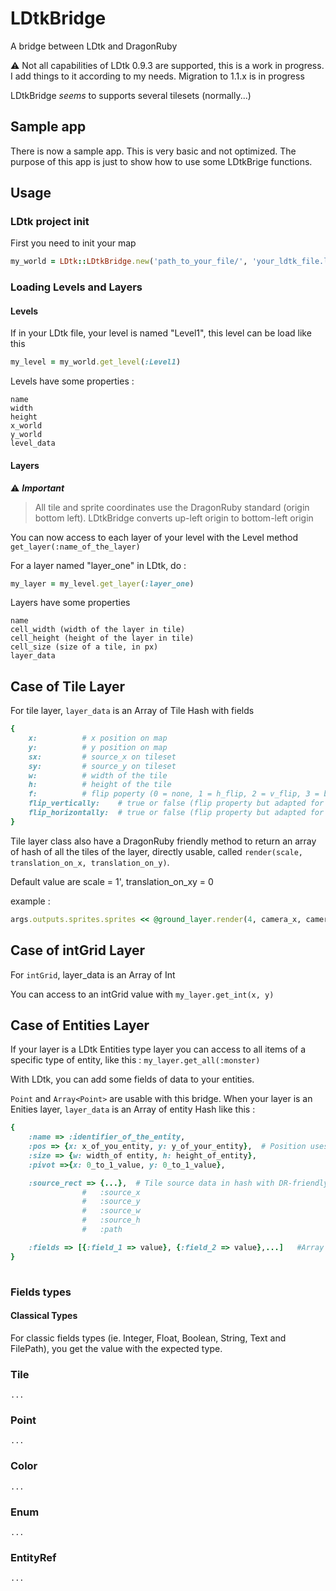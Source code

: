 # LDtkBridge
A bridge between LDtk and DragonRuby

⚠️ Not all capabilities of LDtk 0.9.3 are supported, this is a work in progress. I add things to it according to my needs.
Migration to 1.1.x is in progress

LDtkBridge *seems* to supports several tilesets (normally...)

## Sample app
There is now a sample app. This is very basic and not optimized. The purpose of this app is just to show how to use some LDtkBrige functions.



## Usage

### LDtk project init
First you need to init your map

```ruby
my_world = LDtk::LDtkBridge.new('path_to_your_file/', 'your_ldtk_file.ldtk')
```

### Loading Levels and Layers

#### Levels
If in your LDtk file, your level is named "Level1", this level can be load like this

```ruby
my_level = my_world.get_level(:Level1)
```
Levels have some properties :

```
name
width
height
x_world
y_world
level_data
```
#### Layers

⚠️ ***Important***
> All tile and sprite coordinates use the DragonRuby standard (origin bottom left). LDtkBridge converts up-left origin to bottom-left origin

You can now access to each layer of your level with the Level method `get_layer(:name_of_the_layer)`

For a layer named "layer_one" in LDtk, do :


```ruby
my_layer = my_level.get_layer(:layer_one)
```

Layers have some properties

```
name
cell_width (width of the layer in tile)
cell_height (height of the layer in tile)
cell_size (size of a tile, in px)
layer_data
```

## Case of Tile Layer

For tile layer, `layer_data` is an Array of Tile Hash with fields
```ruby
{
	x: 			# x position on map
	y:			# y position on map
	sx:			# source_x on tileset
	sy:			# source_y on tileset
	w:			# width of the tile
	h:			# height of the tile
	f:			# flip poperty (0 = none, 1 = h_flip, 2 = v_flip, 3 = both)
	flip_vertically:	# true or false (flip property but adapted for DragonRuby convenience)
	flip_horizontally:	# true or false (flip property but adapted for DragonRuby convenience)
}
```



Tile layer class also have a DragonRuby friendly method to return an array of hash of all the tiles of the layer, directly usable, called `render(scale, translation_on_x, translation_on_y)`. 

Default value are scale = 1', translation_on_xy = 0

example :
```ruby
args.outputs.sprites.sprites << @ground_layer.render(4, camera_x, camera_y)
```


## Case of intGrid Layer

For `intGrid`, layer_data is an Array of Int

You can access to an intGrid value with `my_layer.get_int(x, y)`


## Case of Entities Layer

If your layer is a LDtk Entities type layer you can access to all items of a specific type of entity, like this : `my_layer.get_all(:monster)`

With LDtk, you can add some fields of data to your entities.

`Point` and `Array<Point>` are usable with this bridge.
When your layer is an Enities layer, `layer_data` is an Array of entity Hash like this :

```ruby
{
	:name => :identifier_of_the_entity,
	:pos => {x: x_of_you_entity, y: y_of_your_entity}, 	# Position uses pivot defines in LDtk
	:size => {w: width_of entity, h: height_of_entity},
	:pivot =>{x: 0_to_1_value, y: 0_to_1_value},

	:source_rect => {...},	# Tile source data in hash with DR-friendly keys :
				# 	:source_x
				# 	:source_y
				# 	:source_w
				# 	:source_h
				# 	:path

	:fields => [{:field_1 => value}, {:field_2 => value},...]	#Array of fields
}
	
```


### Fields types

#### Classical Types

For classic fields types (ie. Integer, Float, Boolean, String, Text and FilePath), you get the value with the expected type.

### Tile
	...

### Point
	...

### Color
	...

### Enum
	...

### EntityRef
	...